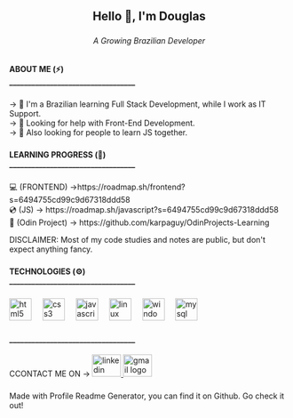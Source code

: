 <h2 align="center">Hello 👋, I'm Douglas</h2>

###

<h6 align="center">A Growing Brazilian Developer</h6>

###

<h4 align="left">ABOUT ME (⚡)<br>__________________________________</h4>

###

<p align="left">→ 🌱 I'm a Brazilian learning Full Stack Development, while I work as IT Support.<br>→ 🍄 Looking for help with Front-End Development.<br>→ 🌻 Also looking for people to learn JS together.</p>

###

<h4 align="left">LEARNING PROGRESS (📖)<br>__________________________________</h4>

###

<p align="left">💻 (FRONTEND) →https://roadmap.sh/frontend?s=6494755cd99c9d67318ddd58<br>💿 (JS) → https://roadmap.sh/javascript?s=6494755cd99c9d67318ddd58<br>🔨 (Odin Project) → https://github.com/karpaguy/OdinProjects-Learning</p>

DISCLAIMER: Most of my code studies and notes are public, but don't expect anything fancy.

###

<h4 align="left">TECHNOLOGIES (⚙️)<br>__________________________________</h4>

###

<div align="left">
  <img src="https://cdn.jsdelivr.net/gh/devicons/devicon/icons/html5/html5-original.svg" height="40" alt="html5 logo"  />
  <img width="12" />
  <img src="https://cdn.jsdelivr.net/gh/devicons/devicon/icons/css3/css3-original.svg" height="40" alt="css3 logo"  />
  <img width="12" />
  <img src="https://cdn.jsdelivr.net/gh/devicons/devicon/icons/javascript/javascript-original.svg" height="40" alt="javascript logo"  />
  <img width="12" />
  <img src="https://cdn.jsdelivr.net/gh/devicons/devicon/icons/linux/linux-original.svg" height="40" alt="linux logo"  />
  <img width="12" />
  <img src="https://cdn.jsdelivr.net/gh/devicons/devicon/icons/windows8/windows8-original.svg" height="40" alt="windows8 logo"  />
  <img width="12" />
  <img src="https://cdn.jsdelivr.net/gh/devicons/devicon/icons/mysql/mysql-original.svg" height="40" alt="mysql logo"  />
</div>

###

<h4 align="left">__________________________________</h4>
CCONTACT ME ON → 

  <a href="www.linkedin.com/in/douglasdenuzzi" target="_blank">
    <img src="https://raw.githubusercontent.com/maurodesouza/profile-readme-generator/master/src/assets/icons/social/linkedin/default.svg" width="52" height="40" alt="linkedin logo"  />
  </a>
  <a href="sp4mdouglas@gmail.com" target="_blank">
    <img src="https://raw.githubusercontent.com/maurodesouza/profile-readme-generator/master/src/assets/icons/social/gmail/default.svg" width="52" height="40" alt="gmail logo"  />
  </a>
</div>

###


Made with Profile Readme Generator, you can find it on Github. Go check it out!
